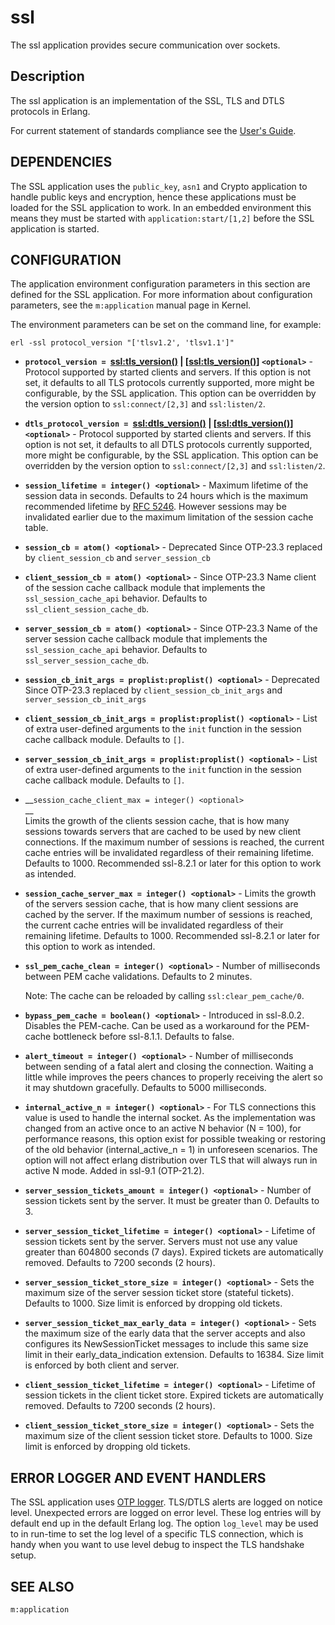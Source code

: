 # ssl

The ssl application provides secure communication over sockets.

## Description

The ssl application is an implementation of the SSL, TLS and DTLS protocols in Erlang.

For current statement of standards compliance see the [User's Guide](standards_compliance.md).

## DEPENDENCIES

The SSL application uses the `public_key`, `asn1` and Crypto application to handle public keys and encryption, hence these applications must be loaded for the SSL application to work. In an embedded environment this means they must be started with `application:start/[1,2]` before the SSL application is started.

## CONFIGURATION

The application environment configuration parameters in this section are defined for the SSL application. For more information about configuration parameters, see the `m:application` manual page in Kernel.

The environment parameters can be set on the command line, for example:

`erl -ssl protocol_version "['tlsv1.2', 'tlsv1.1']"`

* __`protocol_version = `[ssl:tls_version()](`t:ssl:tls_version/0`) | [[ssl:tls_version()](`t:ssl:tls_version/0`)] `<optional>`__ - Protocol supported by started clients and servers. If this option is not set, it defaults to all TLS protocols currently supported, more might be configurable, by the SSL application. This option can be overridden by the version option to `ssl:connect/[2,3]` and `ssl:listen/2`.

* __`dtls_protocol_version = `[ssl:dtls_version()](`t:ssl:dtls_version/0`) | [[ssl:dtls_version()](`t:ssl:dtls_version/0`)] `<optional>`__ - Protocol supported by started clients and servers. If this option is not set, it defaults to all DTLS protocols currently supported, more might be configurable, by the SSL application. This option can be overridden by the version option to `ssl:connect/[2,3]` and `ssl:listen/2`.

* __`session_lifetime = integer() <optional>`__ - Maximum lifetime of the session data in seconds. Defaults to 24 hours which is the maximum recommended lifetime by [RFC 5246](http://www.ietf.org/rfc/5246rfc.txt). However sessions may be invalidated earlier due to the maximum limitation of the session cache table.

* __`session_cb = atom() <optional>`__ - Deprecated Since OTP-23.3 replaced by `client_session_cb` and `server_session_cb`

* __`client_session_cb = atom() <optional>`__ - Since OTP-23.3 Name client of the session cache callback module that implements the `ssl_session_cache_api` behavior. Defaults to `ssl_client_session_cache_db`.

* __`server_session_cb = atom() <optional>`__ - Since OTP-23.3 Name of the server session cache callback module that implements the `ssl_session_cache_api` behavior. Defaults to `ssl_server_session_cache_db`.

* __`session_cb_init_args = proplist:proplist() <optional>`__ - Deprecated Since OTP-23.3 replaced by `client_session_cb_init_args` and `server_session_cb_init_args`

* __`client_session_cb_init_args = proplist:proplist() <optional>`__ - List of extra user-defined arguments to the `init` function in the session cache callback module. Defaults to `[]`.

* __`server_session_cb_init_args = proplist:proplist() <optional>`__ - List of extra user-defined arguments to the `init` function in the session cache callback module. Defaults to `[]`.

* __`session_cache_client_max = integer() <optional>`  
  __  
  Limits the growth of the clients session cache, that is how many sessions towards servers that are cached to be used by new client connections. If the maximum number of sessions is reached, the current cache entries will be invalidated regardless of their remaining lifetime. Defaults to 1000. Recommended ssl-8.2.1 or later for this option to work as intended.

* __`session_cache_server_max = integer() <optional>`__ - Limits the growth of the servers session cache, that is how many client sessions are cached by the server. If the maximum number of sessions is reached, the current cache entries will be invalidated regardless of their remaining lifetime. Defaults to 1000. Recommended ssl-8.2.1 or later for this option to work as intended.

* __`ssl_pem_cache_clean = integer() <optional>`__ - Number of milliseconds between PEM cache validations. Defaults to 2 minutes.

  Note: The cache can be reloaded by calling `ssl:clear_pem_cache/0`.

* __`bypass_pem_cache = boolean() <optional>`__ - Introduced in ssl-8.0.2. Disables the PEM-cache. Can be used as a workaround for the PEM-cache bottleneck before ssl-8.1.1. Defaults to false.

* __`alert_timeout = integer() <optional>`__ - Number of milliseconds between sending of a fatal alert and closing the connection. Waiting a little while improves the peers chances to properly receiving the alert so it may shutdown gracefully. Defaults to 5000 milliseconds.

* __`internal_active_n = integer() <optional>`__ - For TLS connections this value is used to handle the internal socket. As the implementation was changed from an active once to an active N behavior (N = 100), for performance reasons, this option exist for possible tweaking or restoring of the old behavior (internal_active_n = 1) in unforeseen scenarios. The option will not affect erlang distribution over TLS that will always run in active N mode. Added in ssl-9.1 (OTP-21.2).

* __`server_session_tickets_amount = integer() <optional>`__ - Number of session tickets sent by the server. It must be greater than 0. Defaults to 3.

* __`server_session_ticket_lifetime = integer() <optional>`__ - Lifetime of session tickets sent by the server. Servers must not use any value greater than 604800 seconds (7 days). Expired tickets are automatically removed. Defaults to 7200 seconds (2 hours).

* __`server_session_ticket_store_size = integer() <optional>`__ - Sets the maximum size of the server session ticket store (stateful tickets). Defaults to 1000. Size limit is enforced by dropping old tickets.

* __`server_session_ticket_max_early_data = integer() <optional>`__ - Sets the maximum size of the early data that the server accepts and also configures its NewSessionTicket messages to include this same size limit in their early_data_indication extension. Defaults to 16384. Size limit is enforced by both client and server.

* __`client_session_ticket_lifetime = integer() <optional>`__ - Lifetime of session tickets in the client ticket store. Expired tickets are automatically removed. Defaults to 7200 seconds (2 hours).

* __`client_session_ticket_store_size = integer() <optional>`__ - Sets the maximum size of the client session ticket store. Defaults to 1000. Size limit is enforced by dropping old tickets.

## ERROR LOGGER AND EVENT HANDLERS

The SSL application uses [OTP logger](`m:logger`). TLS/DTLS alerts are logged on notice level. Unexpected errors are logged on error level. These log entries will by default end up in the default Erlang log. The option `log_level` may be used to in run-time to set the log level of a specific TLS connection, which is handy when you want to use level debug to inspect the TLS handshake setup.

## SEE ALSO

`m:application`
